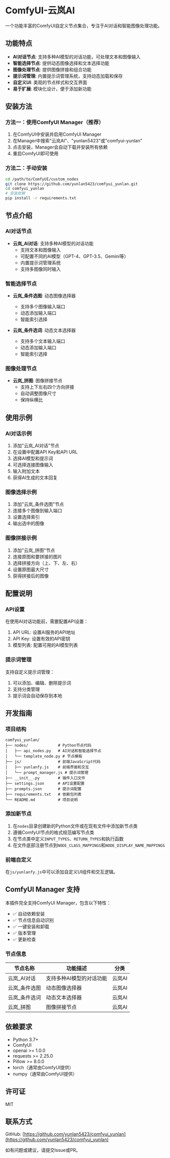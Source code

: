 # ComfyUI-云岚AI

一个功能丰富的ComfyUI自定义节点集合，专注于AI对话和智能图像处理功能。

## 功能特点

- **AI对话节点**: 支持多种AI模型的对话功能，可处理文本和图像输入
- **智能选择节点**: 提供动态图像选择和文本选择功能
- **图像处理节点**: 提供图像拼接和组合功能
- **提示词管理**: 内置提示词管理系统，支持动态加载和保存
- **自定义UI**: 美观的节点样式和交互界面
- **易于扩展**: 模块化设计，便于添加新功能

## 安装方法

### 方法一：使用ComfyUI Manager（推荐）

1. 在ComfyUI中安装并启用ComfyUI Manager
2. 在Manager中搜索"云岚AI"、"yunlan5423"或"comfyui-yunlan"
3. 点击安装，Manager会自动下载并安装所有依赖
4. 重启ComfyUI即可使用

### 方法二：手动安装

```bash
cd /path/to/ComfyUI/custom_nodes
git clone https://github.com/yunlan5423/comfyui_yunlan.git
cd comfyui_yunlan
# 安装依赖
pip install -r requirements.txt
```

## 节点介绍

### AI对话节点

- **云岚_AI对话**: 支持多种AI模型的对话功能
  - 支持文本和图像输入
  - 可配置不同的AI模型（GPT-4、GPT-3.5、Gemini等）
  - 内置提示词管理系统
  - 支持多图像同时输入

### 智能选择节点

- **云岚_条件选图**: 动态图像选择器
  - 支持多个图像输入端口
  - 动态添加输入端口
  - 智能索引选择

- **云岚_条件选词**: 动态文本选择器
  - 支持多个文本输入端口
  - 动态添加输入端口
  - 智能索引选择

### 图像处理节点

- **云岚_拼图**: 图像拼接节点
  - 支持上下左右四个方向拼接
  - 自动调整图像尺寸
  - 保持纵横比

## 使用示例

### AI对话示例

1. 添加"云岚_AI对话"节点
2. 在设置中配置API Key和API URL
3. 选择AI模型和提示词
4. 可选择连接图像输入
5. 输入附加文本
6. 获得AI生成的文本回复

### 图像选择示例

1. 添加"云岚_条件选图"节点
2. 连接多个图像到输入端口
3. 设置选择索引
4. 输出选中的图像

### 图像拼接示例

1. 添加"云岚_拼图"节点
2. 连接原图和要拼接的图片
3. 选择拼接方向（上、下、左、右）
4. 设置原图最大尺寸
5. 获得拼接后的图像

## 配置说明

### API设置

在使用AI对话功能前，需要配置API设置：

1. API URL: 设置AI服务的API地址
2. API Key: 设置有效的API密钥
3. 模型列表: 配置可用的AI模型列表

### 提示词管理

支持自定义提示词管理：

1. 可以添加、编辑、删除提示词
2. 支持分类管理
3. 提示词会自动保存到本地

## 开发指南

### 项目结构

```
comfyui_yunlan/
├── nodes/             # Python节点代码
│   ├── api_nodes.py   # AI对话和智能选择节点
│   └── template_node.py # 节点模板
├── js/                # 前端JavaScript代码
│   ├── yunlanfy.js    # 前端界面和交互
│   └── prompt_manager.js # 提示词管理
├── __init__.py        # 插件入口文件
├── settings.json      # API设置配置
├── prompts.json       # 提示词配置
├── requirements.txt   # 依赖包列表
└── README.md          # 项目说明
```

### 添加新节点

1. 在`nodes`目录创建新的Python文件或在现有文件中添加新节点类
2. 遵循ComfyUI节点的格式规范编写节点类
3. 在节点类中定义`INPUT_TYPES`、`RETURN_TYPES`和执行函数
4. 在文件底部注册节点到`NODE_CLASS_MAPPINGS`和`NODE_DISPLAY_NAME_MAPPINGS`

### 前端自定义

在`js/yunlanfy.js`中可以添加自定义UI组件和交互逻辑。

## ComfyUI Manager 支持

本插件完全支持ComfyUI Manager，包含以下特性：

- ✅ 自动依赖安装
- ✅ 节点信息自动识别
- ✅ 一键安装和卸载
- ✅ 版本管理
- ✅ 更新检查

### 节点信息

| 节点名称 | 功能描述 | 分类 |
|---------|---------|------|
| 云岚_AI对话 | 支持多种AI模型的对话功能 | 云岚AI |
| 云岚_条件选图 | 动态图像选择器 | 云岚AI |
| 云岚_条件选词 | 动态文本选择器 | 云岚AI |
| 云岚_拼图 | 图像拼接节点 | 云岚AI |

## 依赖要求

- Python 3.7+
- ComfyUI
- openai >= 1.0.0
- requests >= 2.25.0
- Pillow >= 8.0.0
- torch（通常由ComfyUI提供）
- numpy（通常由ComfyUI提供）

## 许可证

MIT

## 联系方式

GitHub: [https://github.com/yunlan5423/comfyui_yunlan](https://github.com/yunlan5423/comfyui_yunlan)

如有问题或建议，请提交Issue或PR。